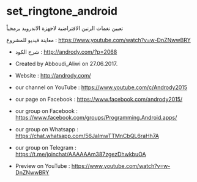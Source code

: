 # set_ringtone_android
تعيين نغمات الرنين الافتراضية لاجهزة الاندرويد برمجياً

معاينة فيديو للمشروع :
https://www.youtube.com/watch?v=w-DnZNwwBRY

* شرح الكود :
http://andrody.com/?p=2068



 * Created by Abboudi_Aliwi on 27.06.2017.
 * Website : http://andrody.com/
 * our channel on YouTube : https://www.youtube.com/c/Andrody2015
 * our page on Facebook : https://www.facebook.com/andrody2015/
 * our group on Facebook : https://www.facebook.com/groups/Programming.Android.apps/
 * our group on Whatsapp : https://chat.whatsapp.com/56JaImwTTMnCbQL6raHh7A
 * our group on Telegram : https://t.me/joinchat/AAAAAAm387zgezDhwkbuOA
 * Preview on YouTube : https://www.youtube.com/watch?v=w-DnZNwwBRY
